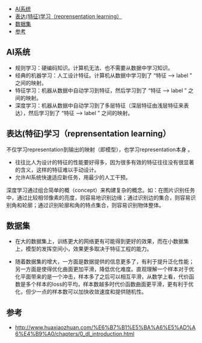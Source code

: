 <!-- TOC -->

- [AI系统](#ai系统)
- [表达(特征)学习（reprensentation learning）](#表达特征学习reprensentation-learning)
- [数据集](#数据集)
- [参考](#参考)

<!-- /TOC -->

## AI系统
- 规则学习：硬编码知识。计算机无法、也不需要从数据中学习知识。
- 经典的机器学习：人工设计特征。计算机从数据中学习到了 “特征 --> label ” 之间的映射。
- 特征学习：机器从数据中自动学习到特征，然后学习到了 “特征 --> label ” 之间的映射。
- 深度学习：机器从数据中自动学习到了多层特征（深层特征由浅层特征来表达），然后学习到了 “特征 --> label ” 之间的映射。

## 表达(特征)学习（reprensentation learning）
不仅学习representation到输出的映射（即模型），也学习representation本身 。
- 往往比人为设计的特征的性能要好得多，因为很多有效的特征往往没有很显著的含义，这样的特征难以手动设计。
- 允许AI系统快速适应新任务，用最少的人工干预。

深度学习通过组合简单的概（concept）来构建复杂的概念。如：在图片识别任务中，通过比较相邻像素的亮度，则容易地识别边缘；通过识别边的集合，则容易识别角和轮廓；通过识别轮廓和角的特点集合，则容易识别物体整体。

## 数据集

- 在大的数据集上，训练更大的网络更有可能得到更好的效果，而在小数据集上，模型的发挥空间小，效果更多取决于特征工程的能力。

- 随着数据集的增大，一方面是数据提供的信息更多了，有利于提升泛化性能；另一方面是使得优化曲面更加平滑，降低优化难度。直观理解一个样本对于优化平面带来的是一个冲击，样本多了之后可以相互平滑，从数学上看，代价函数是多个样本的loss的平均，样本数越多时代价函数曲面更平滑，更有利于优化，但少一点的样本数可以加快收敛速度和提供随机性。

## 参考

- http://www.huaxiaozhuan.com/%E6%B7%B1%E5%BA%A6%E5%AD%A6%E4%B9%A0/chapters/0_dl_introduction.html